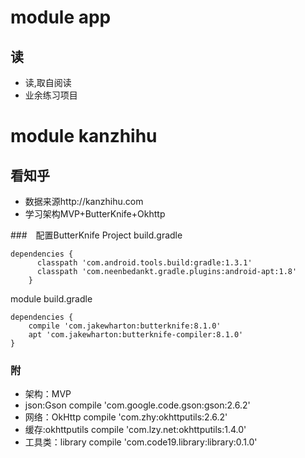 # module app
## 读
- 读,取自阅读
- 业余练习项目

# module kanzhihu
## 看知乎
- 数据来源http://kanzhihu.com
- 学习架构MVP+ButterKnife+Okhttp

###　配置ButterKnife
Project build.gradle
```
dependencies {
      classpath 'com.android.tools.build:gradle:1.3.1'
      classpath 'com.neenbedankt.gradle.plugins:android-apt:1.8'
    }
```
module build.gradle
```
dependencies {
    compile 'com.jakewharton:butterknife:8.1.0'
    apt 'com.jakewharton:butterknife-compiler:8.1.0'
}
```

### 附
- 架构：MVP
- json:Gson         compile 'com.google.code.gson:gson:2.6.2'
- 网络：OkHttp       compile 'com.zhy:okhttputils:2.6.2'
- 缓存:okhttputils  compile 'com.lzy.net:okhttputils:1.4.0'
- 工具类：library  compile 'com.code19.library:library:0.1.0'

